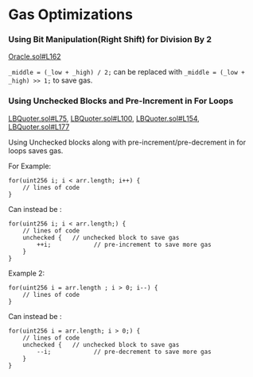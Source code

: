 # Gas Optimizations

### Using Bit Manipulation(Right Shift) for Division By 2

[Oracle.sol#L162](https://github.com/code-423n4/2022-10-traderjoe/blob/79f25d48b907f9d0379dd803fc2abc9c5f57db93/src/libraries/Oracle.sol#L162)

`_middle = (_low + _high) / 2;` can be replaced with `_middle = (_low + _high) >> 1;` to save gas.

### Using Unchecked Blocks and Pre-Increment in For Loops

[LBQuoter.sol#L75](https://github.com/code-423n4/2022-10-traderjoe/blob/main/src/LBQuoter.sol#L75), [LBQuoter.sol#L100](https://github.com/code-423n4/2022-10-traderjoe/blob/main/src/LBQuoter.sol#L100), [LBQuoter.sol#L154](https://github.com/code-423n4/2022-10-traderjoe/blob/79f25d48b907f9d0379dd803fc2abc9c5f57db93/src/LBQuoter.sol#L154), [LBQuoter.sol#L177](https://github.com/code-423n4/2022-10-traderjoe/blob/79f25d48b907f9d0379dd803fc2abc9c5f57db93/src/LBQuoter.sol#L177)

Using Unchecked blocks along with pre-increment/pre-decrement in for loops saves gas.

For Example:

    for(uint256 i; i < arr.length; i++) {
        // lines of code
    }

Can instead be :

    for(uint256 i; i < arr.length;) {
        // lines of code
        unchecked {   // unchecked block to save gas
            ++i;            // pre-increment to save more gas
        }
    }

Example 2:

    for(uint256 i = arr.length ; i > 0; i--) {
        // lines of code
    }

Can instead be :

    for(uint256 i = arr.length; i > 0;) {
        // lines of code
        unchecked {   // unchecked block to save gas
            --i;            // pre-decrement to save more gas
        }
    }

